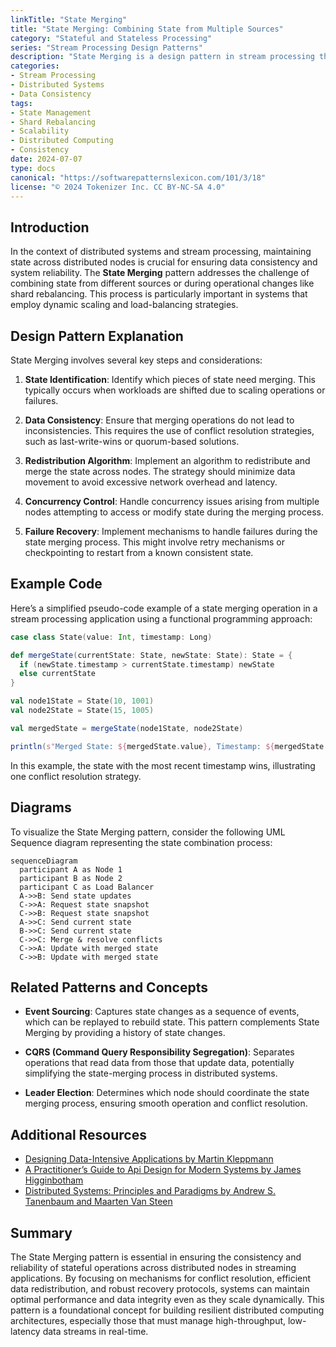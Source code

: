 ```yaml
---
linkTitle: "State Merging"
title: "State Merging: Combining State from Multiple Sources"
category: "Stateful and Stateless Processing"
series: "Stream Processing Design Patterns"
description: "State Merging is a design pattern in stream processing that focuses on combining state from different sources or during operations such as shard rebalancing, ensuring data consistency and effective load redistribution."
categories:
- Stream Processing
- Distributed Systems
- Data Consistency
tags:
- State Management
- Shard Rebalancing
- Scalability
- Distributed Computing
- Consistency
date: 2024-07-07
type: docs
canonical: "https://softwarepatternslexicon.com/101/3/18"
license: "© 2024 Tokenizer Inc. CC BY-NC-SA 4.0"
---
```


## Introduction

In the context of distributed systems and stream processing, maintaining state across distributed nodes is crucial for ensuring data consistency and system reliability. The **State Merging** pattern addresses the challenge of combining state from different sources or during operational changes like shard rebalancing. This process is particularly important in systems that employ dynamic scaling and load-balancing strategies.

## Design Pattern Explanation

State Merging involves several key steps and considerations:

1. **State Identification**: Identify which pieces of state need merging. This typically occurs when workloads are shifted due to scaling operations or failures.

2. **Data Consistency**: Ensure that merging operations do not lead to inconsistencies. This requires the use of conflict resolution strategies, such as last-write-wins or quorum-based solutions.

3. **Redistribution Algorithm**: Implement an algorithm to redistribute and merge the state across nodes. The strategy should minimize data movement to avoid excessive network overhead and latency.

4. **Concurrency Control**: Handle concurrency issues arising from multiple nodes attempting to access or modify state during the merging process.

5. **Failure Recovery**: Implement mechanisms to handle failures during the state merging process. This might involve retry mechanisms or checkpointing to restart from a known consistent state.

## Example Code

Here’s a simplified pseudo-code example of a state merging operation in a stream processing application using a functional programming approach:

```scala
case class State(value: Int, timestamp: Long)

def mergeState(currentState: State, newState: State): State = {
  if (newState.timestamp > currentState.timestamp) newState
  else currentState
}

val node1State = State(10, 1001)
val node2State = State(15, 1005)

val mergedState = mergeState(node1State, node2State)

println(s"Merged State: ${mergedState.value}, Timestamp: ${mergedState.timestamp}")
```

In this example, the state with the most recent timestamp wins, illustrating one conflict resolution strategy.

## Diagrams

To visualize the State Merging pattern, consider the following UML Sequence diagram representing the state combination process:

```mermaid
sequenceDiagram
  participant A as Node 1
  participant B as Node 2
  participant C as Load Balancer
  A->>B: Send state updates
  C->>A: Request state snapshot
  C->>B: Request state snapshot
  A->>C: Send current state
  B->>C: Send current state
  C->>C: Merge & resolve conflicts
  C->>A: Update with merged state
  C->>B: Update with merged state
```

## Related Patterns and Concepts

- **Event Sourcing**: Captures state changes as a sequence of events, which can be replayed to rebuild state. This pattern complements State Merging by providing a history of state changes.
  
- **CQRS (Command Query Responsibility Segregation)**: Separates operations that read data from those that update data, potentially simplifying the state-merging process in distributed systems.

- **Leader Election**: Determines which node should coordinate the state merging process, ensuring smooth operation and conflict resolution.

## Additional Resources

- [Designing Data-Intensive Applications by Martin Kleppmann](https://dataintensive.net)
- [A Practitioner’s Guide to Api Design for Modern Systems by James Higginbotham](https://launchany.com/api-design)
- [Distributed Systems: Principles and Paradigms by Andrew S. Tanenbaum and Maarten Van Steen](https://www.distributed-systems.net/index.php/books/)

## Summary

The State Merging pattern is essential in ensuring the consistency and reliability of stateful operations across distributed nodes in streaming applications. By focusing on mechanisms for conflict resolution, efficient data redistribution, and robust recovery protocols, systems can maintain optimal performance and data integrity even as they scale dynamically. This pattern is a foundational concept for building resilient distributed computing architectures, especially those that must manage high-throughput, low-latency data streams in real-time.
